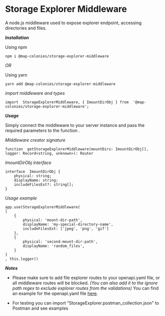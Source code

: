 # Storage Explorer Middleware

A node.js middleware used to expose explorer endpoint, accessing directories and files.


***Installation***

Using npm

    npm i @map-colonies/storage-explorer-middleware
    
  *OR*

Using yarn

    yarn add @map-colonies/storage-explorer-middleware

*import middleware and types*

    import  StorageExplorerMiddleware, { ImountDirObj } from  '@map-colonies/storage-explorer-middleware';


***Usage***

Simply connect the middleware to your server instance and pass the required parameters to the function .

*MIddleware creator signature*

    function  getStorageExplorerMiddleware(mountDirs: ImountDirObj[], logger: Record<string, unknown>): Router

*ImountDirObj interface*

    interface  ImountDirObj {
	    physical: string;
	    displayName: string;
	    includeFilesExt?: string[];
    }

*Usage example* 

    app.use(StorageExplorerMiddleware(
    [
	    {
		    physical: 'mount-dir-path',
		    displayName: 'my-special-directory-name',
		    includeFilesExt: ['jpeg', 'png', 'gif']
	    },
	    {
		    physical: 'second-mount-dir-path',
		    displayName: 'random_files',
	    }
    ]
    , this.logger))


***Notes***

- Please make sure to add file explorer routes to your openapi.yaml file, or all middleware routes will be blocked.
*(You can also add it to the ignore path regex to exclude explorer routes from the validations)*
You can find an example for the openapi.yaml file [here](https://github.com/MapColonies/storage-explorer-middleware/blob/master/examples-files/openapi3.yaml).

- For testing you can import "StorageExplorer.postman_collection.json" to Postman and see examples

